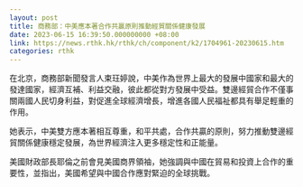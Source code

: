 ```yaml
---
layout: post
title: 商務部：中美應本著合作共贏原則推動經貿關係健康發展
date: 2023-06-15 16:39:50.000000000 +08:00
link: https://news.rthk.hk/rthk/ch/component/k2/1704961-20230615.htm
categories: rthk
---
```


在北京，商務部新聞發言人束玨婷說，中美作為世界上最大的發展中國家和最大的發達國家，經濟互補、利益交融，彼此都從對方發展中受益。雙邊經貿合作不僅事關兩國人民切身利益，對促進全球經濟增長，增進各國人民福祉都具有舉足輕重的作用。

她表示，中美雙方應本著相互尊重，和平共處，合作共贏的原則，努力推動雙邊經貿關係健康穩定發展，為世界經濟注入更多穩定性和正能量。

美國財政部長耶倫之前會見美國商界領袖，她強調與中國在貿易和投資上合作的重要性，並指出，美國希望與中國合作應對緊迫的全球挑戰。
